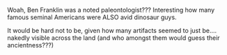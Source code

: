 

Woah, Ben Franklin was a noted paleontologist??? Interesting how many famous seminal Americans were ALSO avid dinosaur guys.

It would be hard not to be, given how many artifacts seemed to just be.... nakedly visible across the land (and who amongst them would guess their ancientness???)
